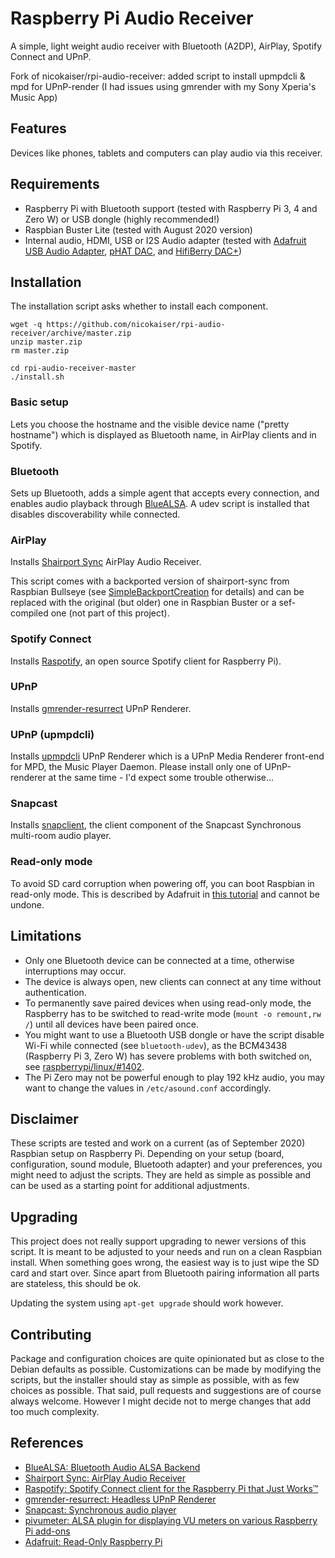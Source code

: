 # Raspberry Pi Audio Receiver

A simple, light weight audio receiver with Bluetooth (A2DP), AirPlay, Spotify Connect and UPnP.

Fork of nicokaiser/rpi-audio-receiver: added script to install upmpdcli & mpd for UPnP-render (I had issues using gmrender with my Sony Xperia's Music App)

## Features

Devices like phones, tablets and computers can play audio via this receiver.

## Requirements

- Raspberry Pi with Bluetooth support (tested with Raspberry Pi 3, 4 and Zero W) or USB dongle (highly recommended!)
- Raspbian Buster Lite (tested with August 2020 version)
- Internal audio, HDMI, USB or I2S Audio adapter (tested with [Adafruit USB Audio Adapter](https://www.adafruit.com/product/1475),  [pHAT DAC](https://shop.pimoroni.de/products/phat-dac), and [HifiBerry DAC+](https://www.hifiberry.com/products/dacplus/))

## Installation

The installation script asks whether to install each component.

    wget -q https://github.com/nicokaiser/rpi-audio-receiver/archive/master.zip
    unzip master.zip
    rm master.zip

    cd rpi-audio-receiver-master
    ./install.sh

### Basic setup

Lets you choose the hostname and the visible device name ("pretty hostname") which is displayed as Bluetooth name, in AirPlay clients and in Spotify.

### Bluetooth

Sets up Bluetooth, adds a simple agent that accepts every connection, and enables audio playback through [BlueALSA](https://github.com/Arkq/bluez-alsa). A udev script is installed that disables discoverability while connected.

### AirPlay

Installs [Shairport Sync](https://github.com/mikebrady/shairport-sync) AirPlay Audio Receiver.

This script comes with a backported version of shairport-sync from Raspbian Bullseye (see [SimpleBackportCreation](https://wiki.debian.org/SimpleBackportCreation) for details) and can be replaced with the original (but older) one in Raspbian Buster or a sef-compiled one (not part of this project).

### Spotify Connect

Installs [Raspotify](https://github.com/dtcooper/raspotify), an open source Spotify client for Raspberry Pi).

### UPnP

Installs [gmrender-resurrect](http://github.com/hzeller/gmrender-resurrect) UPnP Renderer.

### UPnP (upmpdcli)

Installs [upmpdcli](https://www.lesbonscomptes.com/upmpdcli/index.html) UPnP Renderer which is a UPnP Media Renderer front-end for MPD, the Music Player Daemon.
Please install only one of UPnP-renderer at the same time - I'd expect some trouble otherwise...

### Snapcast

Installs [snapclient](https://github.com/badaix/snapcast), the client component of the Snapcast Synchronous multi-room audio player.

### Read-only mode

To avoid SD card corruption when powering off, you can boot Raspbian in read-only mode. This is described by Adafruit in [this tutorial](https://learn.adafruit.com/read-only-raspberry-pi/) and cannot be undone.

## Limitations

- Only one Bluetooth device can be connected at a time, otherwise interruptions may occur.
- The device is always open, new clients can connect at any time without authentication.
- To permanently save paired devices when using read-only mode, the Raspberry has to be switched to read-write mode (`mount -o remount,rw /`) until all devices have been paired once.
- You might want to use a Bluetooth USB dongle or have the script disable Wi-Fi while connected (see `bluetooth-udev`), as the BCM43438 (Raspberry Pi 3, Zero W) has severe problems with both switched on, see [raspberrypi/linux/#1402](https://github.com/raspberrypi/linux/issues/1402).
- The Pi Zero may not be powerful enough to play 192 kHz audio, you may want to change the values in `/etc/asound.conf` accordingly.

## Disclaimer

These scripts are tested and work on a current (as of September 2020) Raspbian setup on Raspberry Pi. Depending on your setup (board, configuration, sound module, Bluetooth adapter) and your preferences, you might need to adjust the scripts. They are held as simple as possible and can be used as a starting point for additional adjustments.

## Upgrading

This project does not really support upgrading to newer versions of this script. It is meant to be adjusted to your needs and run on a clean Raspbian install. When something goes wrong, the easiest way is to just wipe the SD card and start over. Since apart from Bluetooth pairing information all parts are stateless, this should be ok.

Updating the system using `apt-get upgrade` should work however.

## Contributing

Package and configuration choices are quite opinionated but as close to the Debian defaults as possible. Customizations can be made by modifying the scripts, but the installer should stay as simple as possible, with as few choices as possible. That said, pull requests and suggestions are of course always welcome. However I might decide not to merge changes that add too much complexity.

## References

- [BlueALSA: Bluetooth Audio ALSA Backend](https://github.com/Arkq/bluez-alsa)
- [Shairport Sync: AirPlay Audio Receiver](https://github.com/mikebrady/shairport-sync)
- [Raspotify: Spotify Connect client for the Raspberry Pi that Just Works™](https://github.com/dtcooper/raspotify)
- [gmrender-resurrect: Headless UPnP Renderer](http://github.com/hzeller/gmrender-resurrect)
- [Snapcast: Synchronous audio player](https://github.com/badaix/snapcast)
- [pivumeter: ALSA plugin for displaying VU meters on various Raspberry Pi add-ons](https://github.com/pimoroni/pivumeter)
- [Adafruit: Read-Only Raspberry Pi](https://github.com/adafruit/Raspberry-Pi-Installer-Scripts/blob/master/read-only-fs.sh)
